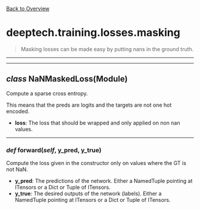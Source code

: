 [Back to Overview](../../../README.md)



# deeptech.training.losses.masking

> Masking losses can be made easy by putting nans in the ground truth.


---
---
## *class* **NaNMaskedLoss**(Module)

Compute a sparse cross entropy.

This means that the preds are logits and the targets are not one hot encoded.

* **loss**: The loss that should be wrapped and only applied on non nan values.


---
### *def* **forward**(*self*, y_pred, y_true)

Compute the loss given in the constructor only on values where the GT is not NaN.

* **y_pred**: The predictions of the network. Either a NamedTuple pointing at ITensors or a Dict or Tuple of ITensors.
* **y_true**: The desired outputs of the network (labels). Either a NamedTuple pointing at ITensors or a Dict or Tuple of ITensors.


